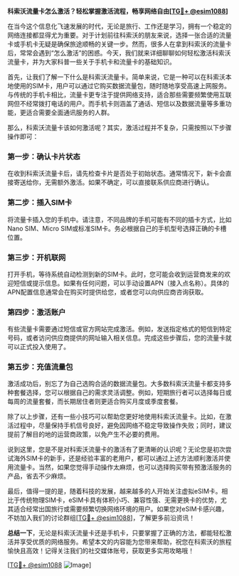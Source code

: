 **科索沃流量卡怎么激活？轻松掌握激活流程，畅享网络自由[[TG💪+ @esim1088](https://t.me/s/esim1088)]**

在当今这个信息化飞速发展的时代，无论是旅行、工作还是学习，拥有一个稳定的网络连接都显得尤为重要。对于计划前往科索沃的朋友来说，选择一张合适的流量卡或手机卡无疑是确保旅途顺畅的关键一步。然而，很多人在拿到科索沃的流量卡后，常常会遇到“怎么激活”的困惑。今天，我们就来详细聊聊如何轻松激活科索沃流量卡，并为大家科普一些关于手机卡和流量卡的基础知识。

首先，让我们了解一下什么是科索沃流量卡。简单来说，它是一种可以在科索沃本地使用的SIM卡，用户可以通过它购买数据流量包，随时随地享受高速上网服务。与传统的手机卡相比，流量卡更专注于提供网络支持，适合那些需要频繁使用互联网但不经常拨打电话的用户。而手机卡则涵盖了通话、短信以及数据流量等多重功能，更适合需要全面通讯服务的人群。

那么，科索沃流量卡该如何激活呢？其实，激活过程并不复杂，只需按照以下步骤操作即可：

### **第一步：确认卡片状态**
在收到科索沃流量卡后，请先检查卡片是否处于初始状态。通常情况下，新卡会直接寄送给你，无需额外激活。如果不确定，可以直接联系供应商进行确认。

### **第二步：插入SIM卡**
将流量卡插入您的手机中。请注意，不同品牌的手机可能有不同的插卡方式，比如Nano SIM、Micro SIM或标准SIM卡。务必根据自己的手机型号选择正确的卡槽位置。

### **第三步：开机联网**
打开手机，等待系统自动检测到新的SIM卡。此时，您可能会收到运营商发来的欢迎短信或提示信息。如果有任何问题，可以手动设置APN（接入点名称）。具体的APN配置信息通常会在购买时提供给您，或者您可以向供应商咨询获取。

### **第四步：激活账户**
有些流量卡需要通过短信或官方网站完成激活。例如，发送指定格式的短信到特定号码，或者访问供应商提供的网址输入相关信息。完成这些步骤后，您的流量卡就可以正式投入使用了。

### **第五步：充值流量包**
激活成功后，别忘了为自己选购合适的数据流量包。大多数科索沃流量卡都支持多种套餐选择，您可以根据自己的需求灵活调整。例如，短期旅行者可以选择每日或每周的流量套餐，而长期居住者则更适合购买月度或季度套餐。

除了以上步骤，还有一些小技巧可以帮助您更好地使用科索沃流量卡。比如，在激活过程中，尽量保持手机信号良好，避免因网络不稳定导致操作失败；同时，建议提前了解目的地的运营商政策，以免产生不必要的费用。

说到这里，您是不是对科索沃流量卡的激活有了更清晰的认识呢？无论您是初次尝试海外SIM卡的新手，还是经验丰富的老用户，都可以通过上述方法顺利激活并使用流量卡。当然，如果您觉得手动操作太麻烦，也可以选择购买带有预激活服务的产品，省去不少麻烦。

最后，值得一提的是，随着科技的发展，越来越多的人开始关注虚拟eSIM卡。相比于传统物理SIM卡，eSIM卡具有体积小巧、兼容性强、无需更换卡的优势，尤其适合经常出国旅行或需要频繁切换网络环境的用户。如果您对eSIM卡感兴趣，不妨加入我们的讨论群组[[TG💪+ @esim1088](https://t.me/s/esim1088)]，了解更多前沿资讯！

**总结一下**，无论是科索沃流量卡还是手机卡，只要掌握了正确的方法，都能轻松激活并享受优质的网络服务。希望本文的内容能为您带来帮助，祝您在科索沃的旅程愉快且高效！记得关注我们的社交媒体账号，获取更多实用攻略哦！

[[TG💪+ @esim1088](https://t.me/s/esim1088) ![Image](https://i.postimg.cc/4NQfJmqS/Snipaste-2025-05-13-00-14-12.png)]